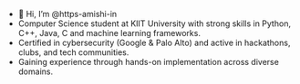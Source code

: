 - 👋 Hi, I’m @https-amishi-in
- Computer Science student at KIIT University with strong skills in Python, C++, Java, C and machine learning frameworks.
- Certified in cybersecurity (Google & Palo Alto) and active in hackathons, clubs, and tech communities.
- Gaining experience through hands-on implementation across diverse domains.

<!---
HTTPS-AMISHI-IN/HTTPS-AMISHI-IN is a ✨ special ✨ repository because its `README.md` (this file) appears on your GitHub profile.
You can click the Preview link to take a look at your changes.
--->
